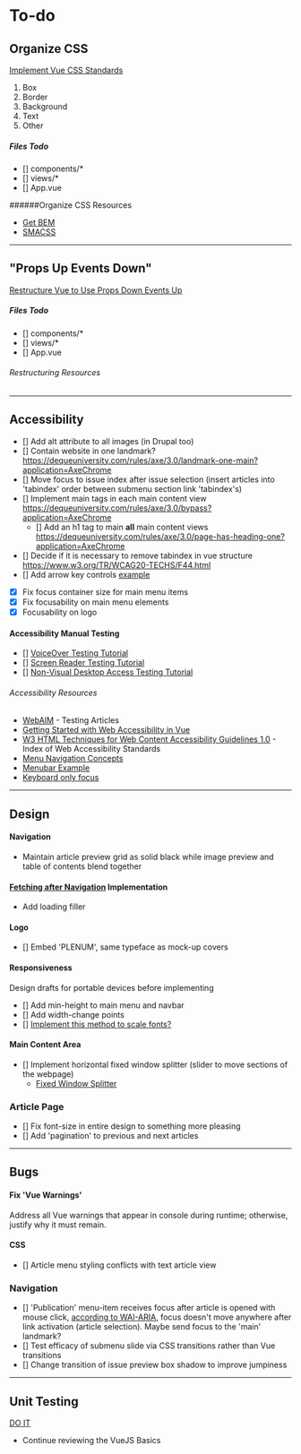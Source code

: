# To-do

## Organize CSS

 [Implement Vue CSS Standards](https://vuejs.org/v2/style-guide/#Component-style-scoping-essential)
1. Box
2. Border
3. Background
4. Text
5. Other

##### Files Todo
* [] components/*
* [] views/*
* [] App.vue

######Organize CSS Resources
* [Get BEM](http://getbem.com/introduction/)
* [SMACSS](https://smacss.com/book/formatting)

___

## "Props Up Events Down"

[Restructure Vue to Use Props Down Events Up](https://vuejs.org/v2/style-guide/#Implicit-parent-child-communication-use-with-caution)

##### Files Todo
* [] components/*
* [] views/*
* [] App.vue

###### Restructuring Resources

___

## Accessibility
* [] Add alt attribute to all images (in Drupal too)
* [] Contain website in one landmark? 
https://dequeuniversity.com/rules/axe/3.0/landmark-one-main?application=AxeChrome
* [] Move focus to issue index after issue selection (insert articles into 'tabindex' order between submenu section link 'tabindex's)
* [] Implement main tags in each main content view
https://dequeuniversity.com/rules/axe/3.0/bypass?application=AxeChrome
    * [] Add an h1 tag to main **all** main content views
    https://dequeuniversity.com/rules/axe/3.0/page-has-heading-one?application=AxeChrome
* [] Decide if it is necessary to remove tabindex in vue structure
        https://www.w3.org/TR/WCAG20-TECHS/F44.html
* [] Add arrow key controls [example](https://forum.vuejs.org/t/navigate-through-list-using-arrowkeys/30689)
* [x] Fix focus container size for main menu items
* [x] Fix focusability on main menu elements
* [x] Focusability on logo

#### Accessibility Manual Testing
* [] [VoiceOver Testing Tutorial](https://webaim.org/articles/voiceover/)
* [] [Screen Reader Testing Tutorial](https://webaim.org/articles/jaws/)
* [] [Non-Visual Desktop Access Testing Tutorial](https://webaim.org/articles/nvda/)

###### Accessibility Resources
* [WebAIM](https://webaim.org) - Testing Articles
* [Getting Started with Web Accessibility in Vue](https://medium.com/@emilymears/getting-started-with-web-accessibility-in-vue-17e2c4ea0842)
* [W3 HTML Techniques for Web Content Accessibility Guidelines 1.0](https://www.w3.org/TR/WCAG10-HTML-TECHS/#edef-MAP) - Index of Web Accessibility Standards
* [Menu Navigation Concepts](https://www.w3.org/WAI/tutorials/menus/)
* [Menubar Example](https://www.w3.org/TR/wai-aria-practices/examples/menubar/menubar-1/menubar-1.html)
* [Keyboard only focus](http://kizu.ru/en/blog/keyboard-only-focus/#x)

___

## Design

#### Navigation

* Maintain article preview grid as solid black while image preview and table of contents blend together

#### [Fetching after Navigation](https://router.vuejs.org/guide/advanced/data-fetching.html#fetching-after-navigation) Implementation
* Add loading filler

#### Logo
* [] Embed 'PLENUM', same typeface as mock-up covers

#### Responsiveness
Design drafts for portable devices before implementing
* [] Add min-height to main menu and navbar
* [] Add width-change points
* [] [Implement this method to scale fonts?](https://forum.vuejs.org/t/scaling-font-size-to-container-in-idiomatic-vue/17442)

#### Main Content Area
* [] Implement horizontal fixed window splitter (slider to move sections of the webpage)
  * [Fixed Window Splitter](https://www.w3.org/TR/wai-aria-practices/#windowsplitter)

### Article Page
* [] Fix font-size in entire design to something more pleasing
* [] Add 'pagination' to previous and next articles
___

## Bugs

#### Fix 'Vue Warnings'
Address all Vue warnings that appear in console during runtime; otherwise, justify why it must remain.

#### CSS
* [] Article menu styling conflicts with text article view

### Navigation
* [] 'Publication' menu-item receives focus after article is opened with mouse click,
[according to WAI-ARIA](https://www.w3.org/TR/wai-aria-practices/examples/menubar/menubar-1/menubar-1.html), focus 
doesn't move anywhere after link activation (article selection). Maybe send focus to the 'main' landmark?
* [] Test efficacy of submenu slide via CSS transitions rather than Vue transitions
* [] Change transition of issue preview box shadow to improve jumpiness

___

## Unit Testing
[DO IT](https://vuejs.org/v2/guide/unit-testing.html)
* Continue reviewing the VueJS Basics
